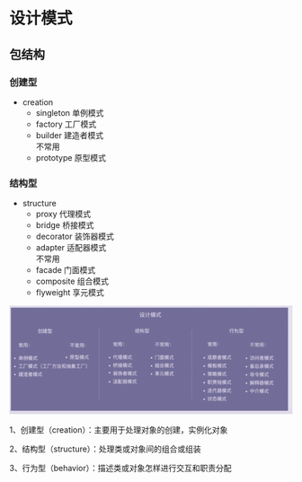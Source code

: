 # 设计模式
## 包结构
### 创建型
* creation
  * singleton 单例模式
  * factory   工厂模式
  * builder   建造者模式  
不常用
  * prototype 原型模式
### 结构型
* structure
  * proxy     代理模式
  * bridge    桥接模式
  * decorator 装饰器模式
  * adapter   适配器模式  
不常用
  * facade    门面模式
  * composite 组合模式
  * flyweight 享元模式
  
![](README-IMG/img.png)

1、创建型（creation）：主要用于处理对象的创建，实例化对象

2、结构型（structure）：处理类或对象间的组合或组装

3、行为型（behavior）：描述类或对象怎样进行交互和职责分配